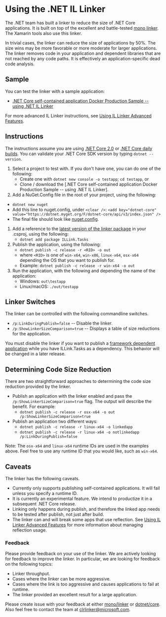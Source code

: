 # Using the .NET IL Linker

The .NET team has built a linker to reduce the size of .NET Core applications. It is built on top of the excellent and battle-tested [mono linker](https://github.com/mono/linker). The Xamarin tools also use this linker.

In trivial cases, the linker can reduce the size of applications by 50%. The size wins may be more favorable or more moderate for larger applications. The linker removes code in your application and dependent libraries that are not reached by any code paths. It is effectively an application-specific dead code analysis.

## Sample

You can test the linker with a sample application:

* [.NET Core self-contained application Docker Production Sample -- using .NET IL Linker](https://github.com/dotnet/dotnet-docker-samples/blob/master/dotnetapp-selfcontained/README.md#build-run-and-publish-the-sample-locally)

For more advanced IL Linker instructions, see [Using IL Linker Advanced Features](linker-instructions-advanced.md).

## Instructions

The instructions assume you are using [.NET Core 2.0](https://github.com/dotnet/core/blob/master/release-notes/download-archive.md) or [.NET Core daily builds](https://github.com/dotnet/core/blob/master/daily-builds.md). You can validate your .NET Core SDK version by typing `dotnet --version`.

1. Select a project to test with. If you don't have one, you can do one of the following:
   * Create one with `dotnet new console -o testapp`; `cd testapp`, or
   * Clone / download the [.NET Core self-contained application Docker Production Sample -- using .NET IL Linker].
1. Add a NuGet.Config file in the root of your project, using the following:
  * `dotnet new nuget`
  * Add this line to nuget.config, under `<clear />`: `<add key="dotnet-core" value="https://dotnet.myget.org/F/dotnet-core/api/v3/index.json" />`
  * The final file should look like [nuget.config](nuget.config).
1. Add a reference to the [latest version of the linker package](https://dotnet.myget.org/feed/dotnet-core/package/nuget/Illink.Tasks) in your .csproj, using the following:
   * `dotnet add package ILLink.Tasks`
1. Publish the application, using the following:
   * `dotnet publish -c release -r <RID> -o out`
   * where `<RID>` is one of `win-x64`, `win-x86`, `linux-x64`, `osx-x64` depending the OS that you want to publish for.
   * Example: `dotnet publish -c release -r win-x64 -o out`
1. Run the application, with the following and depending the name of the application:
   * Windows: `out\testapp`
   * Linux/macOS: `./out/testapp`

## Linker Switches

The linker can be controlled with the following commandline switches.

* `/p:LinkDuringPublish=false` -- Disable the linker.
* `/p:ShowLinkerSizeComparison=true` -- Displays a table of size reductions for the application.

You must disable the linker if you want to publish a [framework dependent application](https://docs.microsoft.com/en-us/dotnet/core/deploying/) while you have ILLink.Tasks as a dependency. This behavior will be changed in a later release.

## Determining Code Size Reduction

There are two straightforward approaches to determining the code size reduction provided by the linker.

* Publish an application with the linker enabled and pass the `/p:ShowLinkerSizeComparison=true` flag. The output will describe the benefit. For example:
  * `dotnet publish -c release -r osx-x64 -o out /p:ShowLinkerSizeComparison=true`
* Publish an application two different ways:
  * `dotnet publish -c release -r linux-x64 -o linkedapp`
  * `dotnet publish -c release -r linux-x64 -o notlinkedapp /p:LinkDuringPublish=false`

Note: The `osx-x64` and `linux-x64` runtime IDs are used in the examples above. Feel free to use any runtime ID that you would like, such as `win-x64`.

## Caveats

The linker has the following caveats.

* Currently only supports publishing self-contained applications. It will fail unless you specify a runtime ID.
* It is currently an experimental feature. We intend to productize it in a subsequent .NET Core release.
* Linking only happens during publish, and therefore the linked app needs to be tested after publish, not just after build.
* The linker can and will break some apps that use reflection. See [Using IL Linker Advanced Features](linker-instructions-advanced.md) for more information about managing reflection usage.

### Feedback

Please provide feedback on your use of the linker. We are actively looking for feedback to improve the linker. In particular, we are looking for feedback on the following topics:

* Linker throughput.
* Cases where the linker can be more aggressive.
* Cases where the link is too aggressive and causes applications to fail at runtime.
* The linker provided an excellent result for a large application.

Please create issue with your feedback at either [mono/linker](https://github.com/mono/linker) or [dotnet/core](https://github.com/dotnet/core). Also feel free to contact the team at clrlinker@microsoft.com.

